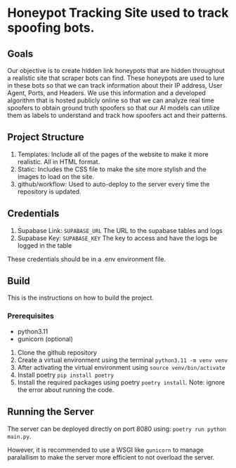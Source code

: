 # Honeypot Tracking Site used to track spoofing bots.

## Goals

Our objective is to create hidden link honeypots that are hidden throughout a realistic site that scraper bots can find. These honeypots are used to lure in these bots so that we can track information about their IP address, User Agent, Ports, and Headers. We use this information and a developed algorithm that is hosted publicly online so that we can analyze real time spoofers to obtain ground truth spoofers so that our AI models can utilize them as labels to understand and track how spoofers act and their patterns.

## Project Structure

1. Templates: Include all of the pages of the website to make it more realistic. All in HTML format.
2. Static: Includes the CSS file to make the site more stylish and the images to load on the site.
3. github/workflow: Used to auto-deploy to the server every time the repository is updated.

## Credentials

1. Supabase Link: `SUPABASE_URL` The URL to the supabase tables and logs
2. Supabase Key:  `SUPABASE_KEY` The key to access and have the logs be logged in the table

These credentials should be in a .env environment file.

## Build

This is the instructions on how to build the project.

### Prerequisites

- python3.11
- gunicorn (optional)

1. Clone the github repository
2. Create a virtual environment using the terminal `python3.11 -m venv venv`
3. After activating the virtual environment using `source venv/bin/activate`
4. Install poetry `pip install poetry`
5. Install the required packages using poetry `poetry install`. Note: ignore the error about running the code.

## Running the Server

The server can be deployed directly on port 8080 using: `poetry run python main.py`.

However, it is recommended to use a WSGI like `gunicorn` to manage paralallism to make the server more efficient to not overload the server.
